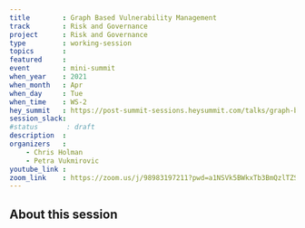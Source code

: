 ```yaml
---
title        : Graph Based Vulnerability Management
track        : Risk and Governance
project      : Risk and Governance
type         : working-session
topics       :
featured     :
event        : mini-summit
when_year    : 2021
when_month   : Apr
when_day     : Tue
when_time    : WS-2
hey_summit   : https://post-summit-sessions.heysummit.com/talks/graph-based-vulnerability-management/
session_slack:
#status       : draft
description  :
organizers   :
    - Chris Holman
    - Petra Vukmirovic
youtube_link :
zoom_link    : https://zoom.us/j/98983197211?pwd=a1NSVk5BWkxTb3BmQzlTZStObWVKdz09
---
```


## About this session
